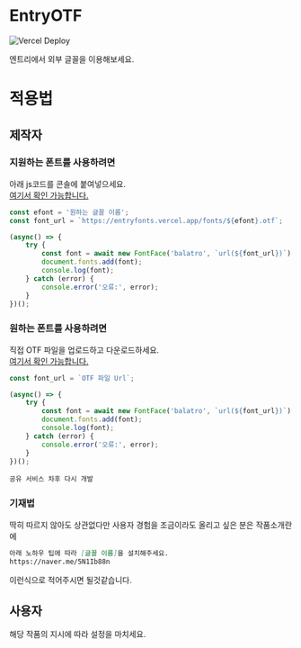 # EntryOTF
![Vercel Deploy](https://deploy-badge.vercel.app/vercel/entryfonts)

엔트리에서 외부 글꼴을 이용해보세요.

# 적용법
## 제작자
### 지원하는 폰트를 사용하려면
아래 js코드를 콘솔에 붙여넣으세요.<br>
[여기서 확인 가능합니다.](https://github.com/v1bt/entryotf/blob/main/examples/support.js)

```js
const efont = '원하는 글꼴 이름';
const font_url = `https://entryfonts.vercel.app/fonts/${efont}.otf`;

(async() => {
    try {
        const font = await new FontFace('balatro', `url(${font_url})`).load();
        document.fonts.add(font);
        console.log(font);
    } catch (error) {
        console.error('오류:', error);
    }
})();
```
### 원하는 폰트를 사용하려면
직접 OTF 파일을 업로드하고 다운로드하세요.<br>
[여기서 확인 가능합니다.](https://github.com/v1bt/entryotf/blob/main/examples/support.js)
```js
const font_url = `OTF 파일 Url`;

(async() => {
    try {
        const font = await new FontFace('balatro', `url(${font_url})`).load();
        document.fonts.add(font);
        console.log(font);
    } catch (error) {
        console.error('오류:', error);
    }
})();
```
`공유 서비스 차후 다시 개발`

### 기재법
딱히 따르지 않아도 상관없다만 사용자 경험을 조금이라도 올리고 싶은 분은 작품소개란에
```md
아래 노하우 팁에 따라 [글꼴 이름]을 설치해주세요.
https://naver.me/5N1Ib88n
```
이런식으로 적어주시면 될것같습니다.

## 사용자
해당 작품의 지시에 따라 설정을 마치세요.
